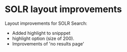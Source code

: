 # SOLR layout improvements

Layout improvements for SOLR Search:
- Added highlight to snipppet
- highlight option (size of 200).
- Improvements of 'no results page'